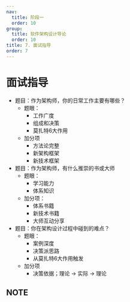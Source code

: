 ```yaml
---
nav:
  title: 阶段一
  order: 10
group:
  title: 软件架构设计导论
  order: 10
title: 7. 面试指导
order: 7
---
```


# 面试指导

- 题目：作为架构师，你的日常工作主要有哪些？
  - 题眼：
    - 工作广度
    - 组成和决策
    - 莫扎特6大作用
  - 加分项
    - 方法论完整
    - 新架构框架
    - 新技术框架
- 题目：作为架构师，有什么推崇的书或大师
  - 题眼：
    - 学习能力
    - 体系知识
  - 加分项：
    - 体系书籍
    - 新技术书籍
    - 大师互动分享
- 题目：你在架构设计过程中碰到的难点？
  - 题眼：
    - 案例深度
    - 决策派思路
    - 从莫扎特6大作用触发
  - 加分项
    - 决策依据；理论 -> 实际 -> 理论

## NOTE

